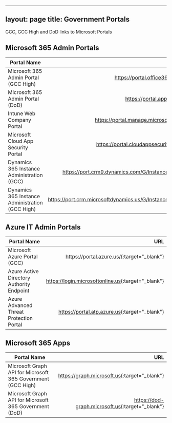 
---
layout: page
title: Government Portals
---

GCC, GCC High and DoD links to Microsoft Portals


## Microsoft 365 Admin Portals

| Portal Name                               | URL                                                                                                                                                      |
| ------------------------------------------|---------------------------------------------------------------------------------------------------------------------------------------------------------:|
| Microsoft 365 Admin Portal (GCC High)                | <https://portal.office365.us>{:target="_blank"}             |
| Microsoft 365 Admin Portal (DoD)                | <https://portal.apps.mil>{:target="_blank"}             |
| Intune Web Company Portal                       | <https://portal.manage.microsoft.us>{:target="_blank"}             |
| Microsoft Cloud App Security Portal                       | <https://portal.cloudappsecurity.us>{:target="_blank"}             |
| Dynamics 365 Instance Administration (GCC)          |   <https://port.crm9.dynamics.com/G/Instances/InstancePicker.aspx>     |
| Dynamics 365 Instance Administration (GCC High)          |   <https://port.crm.microsoftdynamics.us/G/Instances/InstancePicker.aspx>     |




## Azure IT Admin Portals

| Portal Name                            | URL                                                                                      |
| ---------------------------------------|-----------------------------------------------------------------------------------------:|
| Microsoft Azure Portal (GCC)                 | <https://portal.azure.us/>{:target="_blank"}                            |
| Azure Active Directory Authority Endpoint                | <https://login.microsoftonline.us>{:target="_blank"}                            |
| Azure Advanced Threat Protection Portal              | <https://portal.atp.azure.us>{:target="_blank"}                            |



## Microsoft 365 Apps

| Portal Name                            | URL                                                                                      |
| ---------------------------------------|-----------------------------------------------------------------------------------------:|
| Microsoft Graph API for Microsoft 365 Government (GCC High)                 | <https://graph.microsoft.us>{:target="_blank"}                            |
| Microsoft Graph API for Microsoft 365 Government (DoD)                 | <https://dod-graph.microsoft.us>{:target="_blank"}                            |




